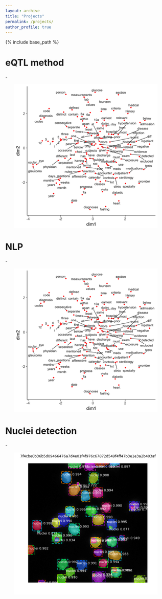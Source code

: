 ```yaml
---
layout: archive
title: "Projects"
permalink: /projects/
author_profile: true
---
```


{% include base_path %}

eQTL method
======
-<p align="center">
  <img src="/images/tsne.png" alt="Photo" style="width: 450px;"/> 
</p>

NLP
======
-<p align="center">
  <img src="/images/tsne.png" alt="Photo" style="width: 450px;"/> 
</p>


Nuclei detection
======
-<p align="center">
  <img src="/images/nuclei.png" alt="Photo" style="width: 450px;"/> 
</p>

